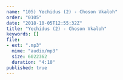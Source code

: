 ```yaml
---
name: "105) Yechidus (2) - Choson Vkaloh"
order: "0105"
date: "2018-10-05T12:55:32Z"
title: "Yechidus (2) - Choson Vkaloh"
keywords: []
file:
- ext: ".mp3"
  mime: "audio/mp3"
  size: 6022362
  duration: "4:10"
published: true
---
```

